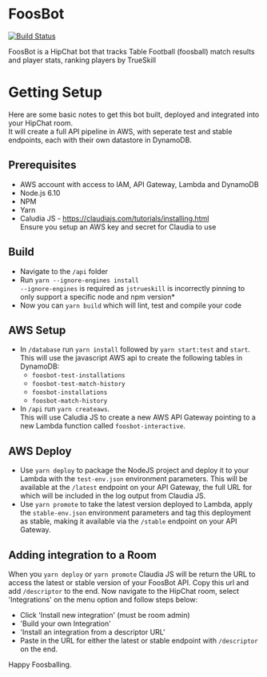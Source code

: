 # FoosBot
[![Build Status](https://travis-ci.org/gnjack/FoosBot.svg?branch=master)](https://travis-ci.org/gnjack/FoosBot)

FoosBot is a HipChat bot that tracks Table Football (foosball) match results and player stats, ranking players by TrueSkill

# Getting Setup

Here are some basic notes to get this bot built, deployed and integrated into your HipChat room.  
It will create a full API pipeline in AWS, with seperate test and stable endpoints, each with their own datastore in DynamoDB.

## Prerequisites

* AWS account with access to IAM, API Gateway, Lambda and DynamoDB
* Node.js 6.10
* NPM
* Yarn
* Caludia JS - https://claudiajs.com/tutorials/installing.html  
  Ensure you setup an AWS key and secret for Claudia to use

## Build

* Navigate to the `/api` folder
* Run `yarn --ignore-engines install`  
  `--ignore-engines` is required as `jstrueskill` is incorrectly pinning to only support a specific node and npm version*
* Now you can `yarn build` which will lint, test and compile your code

## AWS Setup
* In `/database` run `yarn install` followed by `yarn start:test` and `start`.  
  This will use the javascript AWS api to create the following tables in DynamoDB:
  * `foosbot-test-installations`
  * `foosbot-test-match-history`
  * `foosbot-installations`
  * `foosbot-match-history`
* In `/api` run `yarn createaws`.  
  This will use Caludia JS to create a new AWS API Gateway pointing to a new Lambda function called `foosbot-interactive`.

## AWS Deploy
* Use `yarn deploy` to package the NodeJS project and deploy it to your Lambda with the `test-env.json` environment parameters. This will be available at the `/latest` endpoint on your API Gateway, the full URL for which will be included in the log output from Claudia JS.
* Use `yarn promote` to take the latest version deployed to Lambda, apply the `stable-env.json` environment parameters and tag this deployment as stable, making it available via the `/stable` endpoint on your API Gateway.

## Adding integration to a Room

When you `yarn deploy` or `yarn promote` Claudia JS will be return the URL to access the latest or stable version of your FoosBot API. Copy this url and add `/descriptor` to the end. Now navigate to the HipChat room, select 'Integrations' on the menu option and follow steps below:

* Click 'Install new integration' (must be room admin)
* 'Build your own Integration'
* 'Install an integration from a descriptor URL'
* Paste in the URL for either the latest or stable endpoint with `/descriptor` on the end.

Happy Foosballing.
